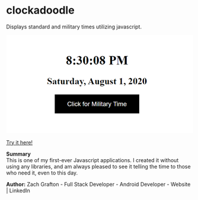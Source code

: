 # clockadoodle
Displays standard and military times utilizing javascript.

<img src="https://github.com/ultimatezachgrafton/clockadoodle/blob/master/clockadoodle-image.png">

<a href="https://ultimatezachgrafton.github.io/clockadoodle/">Try it here!</a>

<b>Summary</b><br>
This is one of my first-ever Javascript applications. I created it without using any libraries, and am always pleased to see it telling the time to those who need it, even to this day.

<b>Author:</b> Zach Grafton - Full Stack Developer - Android Developer - Website | LinkedIn
